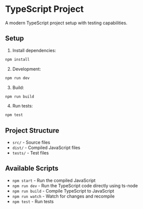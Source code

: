 # TypeScript Project

A modern TypeScript project setup with testing capabilities.

## Setup

1. Install dependencies:
```bash
npm install
```

2. Development:
```bash
npm run dev
```

3. Build:
```bash
npm run build
```

4. Run tests:
```bash
npm test
```

## Project Structure

- `src/` - Source files
- `dist/` - Compiled JavaScript files
- `tests/` - Test files

## Available Scripts

- `npm start` - Run the compiled JavaScript
- `npm run dev` - Run the TypeScript code directly using ts-node
- `npm run build` - Compile TypeScript to JavaScript
- `npm run watch` - Watch for changes and recompile
- `npm test` - Run tests
